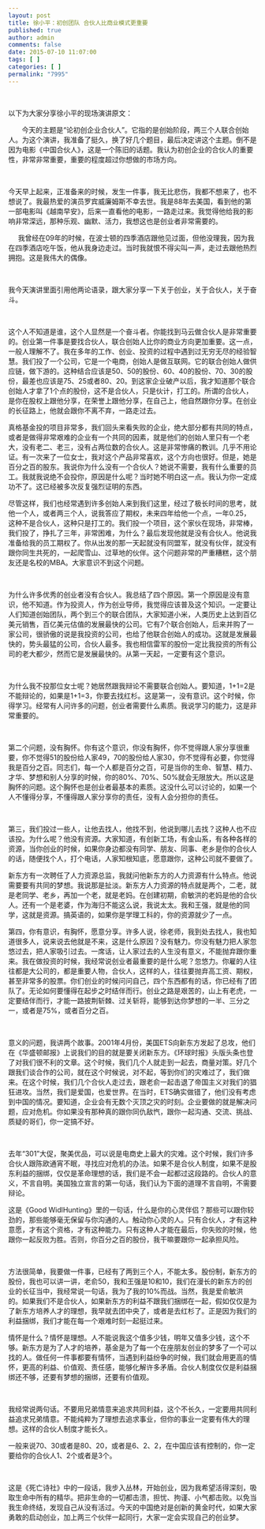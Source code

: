 ```yaml
---
layout: post
title: 徐小平：初创团队 合伙人比商业模式更重要
published: true
author: admin
comments: false
date: 2015-07-10 11:07:00
tags: [ ]
categories: [ ]
permalink: "7995"
---
```


   



  以下为大家分享徐小平的现场演讲原文：



         今天的主题是“论初创企业合伙人”。它指的是创始阶段，两三个人联合创始人。为这个演讲，我准备了挺久，换了好几个题目，最后决定讲这个主题。倒不是因为电影《中国合伙人》，这是一个陈旧的话题。我认为初创企业的合伙人的重要性，非常非常重要，重要的程度超过你想做的市场方向。



        



  今天早上起来，正准备来的时候，发生一件事，我无比悲伤，我都不想来了，也不想说了。我最热爱的演员罗宾威廉姆斯不幸去世。我是88年去美国，看到他的第一部电影叫《越南早安》，后来一直看他的电影，一路走过来。我觉得他给我的影响非常深远，那种乐观、幽默、活力，我想这也是创业者非常需要的。



       我曾经在09年的时候，在波士顿的四季酒店跟他见过面，但他没理我，因为我在四季酒店吃午饭，他从我身边走过。当时我就恨不得尖叫一声，走过去跟他热烈拥抱。这是我伟大的偶像。



   



  我今天演讲里面引用他两论语录，跟大家分享一下关于创业，关于合伙人，关于奋斗。



   



  这个人不知道是谁，这个人显然是一个奋斗者。你能找到马云做合伙人是非常重要的。创业第一件事是要找合伙人，联合创始人比你的商业方向更加重要。这一点，一般人理解不了。我在多年的工作、创业、投资的过程中遇到过无穷无尽的经验智慧。我们投了一个公司，它是一个电商，创始人是做互联网。它的联合创始人做供应链，做下游的。这种结合应该是50、50的股份、60、40的股份、70、30的股份，最差也应该是75、25或者80、20。到这家企业破产以后，我才知道那个联合创始人才拿了1个点的股份，这不是合伙人，只是伙计，打工的。所谓的合伙人，是你在股权上跟他分享，在荣誉上跟他分享，在自己上，他自然跟你分享。在创业的长征路上，他就会跟你不离不弃，一路走过去。



  真格基金投的项目非常多，我们回头来看失败的企业，绝大部分都有共同的特点，或者是做得非常艰难的企业有一个共同的因素，就是他们的创始人里只有一个老大，没有老二、老三，没有占两位数的合伙人。这是非常惨痛的教训。几乎不用论证。有一次来了一位女士，我对这个产品非常喜欢，这个方向也很好。但是，她是百分之百的股东。我说你为什么没有一个合伙人？她说不需要，我有什么重要的员工。我就我说绝不会投你，原因是什么呢？当时她不明白这一点。我认为你一定成功不了。这已经被多次反复强烈证明的东西。



  尽管这样，我们也经常遇到许多创始人来到我们这里，经过了极长时间的思考，就他一个人，或者两三个人，说我答应了期权，未来四年给他一个点，一年0.25，这种不是合伙人，这种只是打工的。我们投一个项目，这个家伙在现场，非常棒，我们投了，挣扎了三年，非常困难，为什么？最后发现他就是没有合伙人。他说我准备给我的员工期权了。你从出发的那一天起就没有同盟军，就没有伙伴，就没有跟你同生共死的，一起爬雪山、过草地的伙伴。这个问题非常的严重糟糕，这个朋友还是名校的MBA。大家意识不到这个问题。



   



  为什么许多优秀的创业者没有合伙人。我总结了四个原因。第一个原因是没有意识，他不知道。作为投资人，作为创业导师，我觉得应该普及这个知识。一定要让人们知道创始团队，两个到三个的联合团队，大家知道小米，人类历史上达到百亿美元销售，百亿美元估值的发展最快的公司。它有7个联合创始人，后来并购了一家公司，很骄傲的说是我投资的公司，也给了他联合创始人的成功。这就是发展最快的，势头最猛的公司，合伙人最多。我也相信雷军的股份一定比我投资的所有公司的老大都少，然而它是发展最快的。从第一天起，一定要有这个意识。



   



  为什么我不投那位女士呢？她居然跟我辩论不需要联合创始人。要知道，1+1=2是不能辩论的，如果是1+1=3，你要去找红杉。这是第一，没有意识。这个时候，你得学习。经常有人问许多的问题，创业者需要什么素质。我说学习的能力，这是非常重要的。



   



  第二个问题，没有胸怀。你有这个意识，你没有胸怀，你不觉得跟人家分享很重要，你不觉得51的股份给人家49，70的股份给人家30，你不觉得有必要，你觉得我是百分之百。同志们，每一个人都是百分之百，可是当你的生命、智慧、精力、才华、梦想和别人分享的时候，你的80%、70%、50%就会无限放大。所以这是胸怀的问题。这个胸怀也是创业者最基本的素质。这没什么可以讨论的，如果一个人不懂得分享，不懂得跟人家分享你的责任，没有人会分担你的责任。



   



  第三，我们投过一些人，让他去找人，他找不到，他说到哪儿去找？这种人也不应该投。为什么呢？他没有资源。大家知道，有创新工场，有金山系，有各种各样的资源，当你创业的时候，如果你身边都没有同学、朋友、同事、老乡是你的合伙人的话，随便找个人，打个电话，人家知根知底，愿意跟你，这种公司就不要做了。



  新东方有一次聘任了人力资源总监，我就问他新东方的人力资源有什么特点。他说需要要有共同的梦想。我说那是扯淡。新东方人力资源的特点就是两个，二老，就是老同学、老乡，再加一个老，就是老妈。在创建初期，俞敏洪的老妈是他的合伙人。还有一个是老婆，作为海归不能这么说，我说太太。我和王强，就是他的同学，这就是资源。搞英语的，如果你是学理工科的，你的资源就少了一点。



  第四，你有意识，有胸怀，愿意分享。许多人说，徐老师，我到处去找人，我也知道很多人，说来说去他就是不来，这是什么原因？没有魅力。你没有魅力把人家忽悠过去，把人家吸引过去。一席话，让人家过去的人生没有意义，不能抛弃跟你重来。我在做投资的时候，我经常说创业者最重要的是什么呢？忽悠力。你雇的人往往都是大公司的，都是重要人物，合伙人，这样的人，往往要抛弃高工资、期权，甚至非常多的股票。你们创业的时候问问自己，四个东西都有的话，你已经有了团队了。无论如何要懂得在起步之时结伴而行。创业之路是艰苦的，山上有老虎，一定要结伴而行，才能一路披荆斩棘、过关斩将，能够到达你梦想的一半、三分之一，或者是75%，或者百分之百。



   



  意义的问题，我讲两个故事。2001年4月份，美国ETS向新东方发起了总攻，他们在《华盛顿邮报》上说我们的目的就是要关闭新东方。《环球时报》头版头条也登了对我们很不利的文章。这个时候，我们几个人就走到一起去，商量对策。好几个跟我们谈合作的公司，就在这个时候说，对不起，等到你们的灾难过了，我们做来。在这个时候，我们几个合伙人走过去，跟老俞一起击退了帝国主义对我们的猖狂进攻。当然，我们是爱国，也爱世界。在当时，ETS确实做错了，他们没有考虑到中国的情况。要知道，企业会有无数个灭顶之灾的时刻。企业要做的就是解决问题，应对危机。你如果没有那种真的跟你同仇敌忾，跟你一起沟通、交流、挑战、质疑的哥们，你一定搞不好。



   



  去年“301”大促，聚美优品，可以说是电商史上最大的灾难。这个时候，我们许多合伙人跟陈欧通宵不眠，寻找应对危机的办法。如果不是合伙人制度，如果不是股东利益的捆绑，仅仅是革命理想的话，我们是不会一起都过这段路的。合伙人的意义，不言自明。美国独立宣言的第一句话，我们认为下面的道理不言自明，不需要辩论。



  这是《Good WidlHunting》里的一句话，什么是你的心灵伴侣？那些可以跟你较劲的，那些能够毫无保留与你沟通的人。触动你心灵的人。只有合伙人，才有这种意愿，才有这个资格，才有这种能力。只有这种人才能在最后，你失败的时候，他跟你一起反败为胜。否则，你百分之百的股份，我干嘛要跟你一起承担风险。



   



  方法很简单，我要做一件事，已经有了两到三个人，不能太多。股份制，新东方的股份，我也可以讲一讲，老俞50，我和王强是10和10，我们在漫长的新东方的创业的长征当中，我经常说一句话，我为了我的10%而战。当然，我是爱俞敏洪的。如果我们不是合伙人，如果新东方的利益不跟我们捆绑在一起，假如仅仅是为了新东方培养人才的理想，我早就去团中央了，或者是去红杉了。正是因为我们的利益捆绑，我们才能在每一个艰难时刻一起挺过来。



  情怀是什么？情怀是理想。人不能说我这个值多少钱，明年又值多少钱，这个不够。新东方是为了人才的培养，基金是为了每一个在座朋友创业的梦多了一个可以找的人。做任何一件事都要有情怀，当遇到利益纷争的时候，我们就会用更高的情怀，更高的利益、价值观、责任感，能够化解许多矛盾。合伙人制度仅仅是利益捆绑还不够，还要有梦想的捆绑，还要有价值观。



   



  我经常说两句话。不要用兄弟情意来追求共同利益，这个不长久，一定要用共同利益追求兄弟情意。不能纯粹为了理想去追求事业，但你的事业一定要有伟大的理想。这样的合伙人制度才能长久。



  一般来说70、30或者是80、20，或者是6、2、2，在中国应该有控制的，你一定要给你的合伙人1、2个或者是3个。



   



  这是《死亡诗社》中的一段话，我步入丛林，开始创业，因为我希望活得深刻，吸取生命中所有的精华。把非生命的一切都击溃，担忧、拘谨、小气都击败。以免当我生命终结，发现自己从没有活过。今天的中国绝对是创新的黄金时代，如果大家勇敢的启动创业，加上两三个伙伴一起同行，大家一定会实现自己的创业梦。
